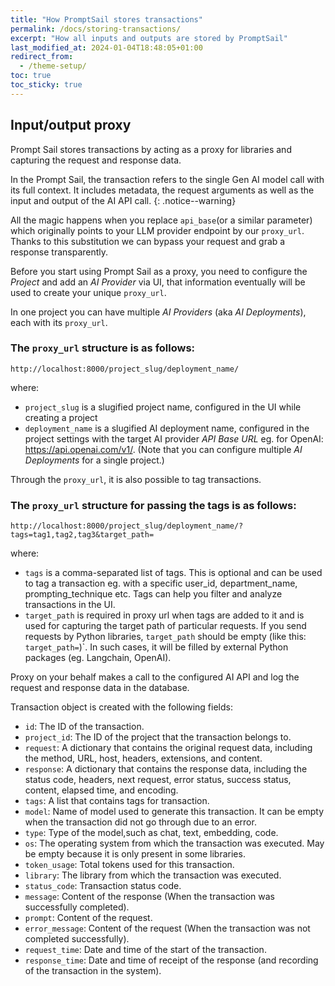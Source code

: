 ```yaml
---
title: "How PromptSail stores transactions"
permalink: /docs/storing-transactions/
excerpt: "How all inputs and outputs are stored by PromptSail"
last_modified_at: 2024-01-04T18:48:05+01:00
redirect_from:
  - /theme-setup/
toc: true
toc_sticky: true
---
```



## Input/output proxy

Prompt Sail stores transactions by acting as a proxy for libraries and capturing the request and response data. 

In the Prompt Sail, the transaction refers to the single Gen AI model call with its full context. It includes metadata, the request arguments as well as the input and output of the AI API call. 
{: .notice--warning}

All the magic happens when you replace `api_base`(or a similar parameter) which originally points to your LLM provider endpoint by our `proxy_url`. Thanks to this substitution we can bypass your request and grab a response transparently. 


Before you start using Prompt Sail as a proxy, you need to configure the *Project* and add an *AI Provider* via UI, that information eventually will be used to create your unique `proxy_url`.

In one project you can have multiple *AI Providers* (aka *AI Deployments*), each with its `proxy_url`.



### The `proxy_url` structure is as follows:

```
http://localhost:8000/project_slug/deployment_name/
```

where: 
* `project_slug` is a slugified project name, configured in the UI while creating a project
* `deployment_name` is a slugified AI deployment name, configured in the project settings with the target AI provider *API  Base URL* eg. for OpenAI: https://api.openai.com/v1/. (Note that you can configure multiple *AI Deployments* for a single project.)

Through the `proxy_url`, it is also possible to tag transactions. 

### The `proxy_url` structure for passing the tags is as follows:

```
http://localhost:8000/project_slug/deployment_name/?tags=tag1,tag2,tag3&target_path=
```

where:
* `tags` is a comma-separated list of tags. This is optional and can be used to tag a transaction eg. with a specific user_id, 
department_name, prompting_technique etc. Tags can help you filter and analyze transactions in the UI.
* `target_path` is required in proxy url when tags are added to it and is used for capturing the target path of particular requests. If you send requests by Python libraries, `target_path` should be empty (like this: `target_path=`)`. In such cases, it will be filled by external Python packages (eg. Langchain, OpenAI).  


Proxy on your behalf makes a call to the configured AI API and log the request and response data in the database.

Transaction object is created with the following fields:

* `id`: The ID of the transaction.
* `project_id`: The ID of the project that the transaction belongs to.
* `request`: A dictionary that contains the original request data, including the method, URL, host, headers, extensions, and content.
* `response`: A dictionary that contains the response data, including the status code, headers, next request, error status, success status, content, elapsed time, and encoding.
* `tags`: A list that contains tags for transaction.
* `model`: Name of model used to generate this transaction. It can be empty when the transaction did not go through due to an error.
* `type`: Type of the model,such as chat, text, embedding, code.
* `os`: The operating system from which the transaction was executed. May be empty because it is only present in some libraries.
* `token_usage`: Total tokens used for this transaction.
* `library`: The library from which the transaction was executed.
* `status_code`: Transaction status code.
* `message`: Content of the response (When the transaction was successfully completed).
* `prompt`: Content of the request.
* `error_message`: Content of the request (When the transaction was not completed successfully).
* `request_time`: Date and time of the start of the transaction.
* `response_time`: Date and time of receipt of the response (and recording of the transaction in the system).